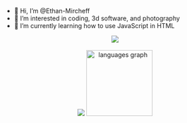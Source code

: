 - 👋 Hi, I’m @Ethan-Mircheff
- 👀 I’m interested in coding, 3d software, and photography
- 🌱 I’m currently learning how to use JavaScript in HTML

<div align="center">
  <img height="" src="https://github-widgetbox.vercel.app/api/profile?username=Ethan-Mircheff&theme=nautilus&data=followers,repositories,stars,commits"  />
</div>

<br clear="both">

<div align="center">
  <img height="" src="https://github-widgetbox.vercel.app/api/skills?names=js,python,html,css,markdown&theme=nautilus&includeNames=true"  />
  <img src="https://github-readme-stats.vercel.app/api/top-langs?username=LateAlways&locale=en&hide_title=true&layout=compact&card_width=320&langs_count=5&theme=dark&hide_border=true&order=2" height="150" alt="languages graph"  />
</div>

<!---
Ethan-Mircheff/Ethan-Mircheff is a ✨ special ✨ repository because its `README.md` (this file) appears on your GitHub profile.
You can click the Preview link to take a look at your changes.
--->
